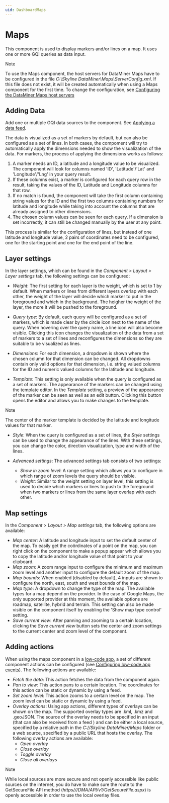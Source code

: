 ```yaml
---
uid: DashboardMaps
---
```


# Maps

This component is used to display markers and/or lines on a map. It uses one or more GQI queries as data input. 

> [!NOTE]
> To use the Maps component, the host servers for DataMiner Maps have to be configured in the file *C:\Skyline DataMiner\Maps\ServerConfig.xml*. If this file does not exist, it will be created automatically when using a Maps component for the first time. To change the configuration, see [Configuring the DataMiner Maps host servers](xref:Configuring_the_DataMiner_Maps_host_servers)

## Adding Data

Add one or multiple GQI data sources to the component. See [Applying a data feed](xref:Apply_Data_Feed).

The data is visualized as a set of markers by default, but can also be configured as a set of lines. In both cases, the compoment will try to automatically apply the dimensions needed to show the visualization of the data. For markers, the process of applying the dimensions works as follows: 

1. A marker needs an ID, a latitude and a longitude value to be visualized. The component will look for columns named 'ID', 'Latitude'/'Lat' and 'Longitude'/'Lng' in your query result. 
2. If these columns exist, a marker is configured for each query row in the result, taking the values of the ID, Latitude and Longitude columns for that row.
3. If no match is found, the component will take the first column containing string values for the ID and the first two columns containing numbers for latitude and longitude while taking into account the columns that are already assigned to other dimensions.
4. The chosen column values can be seen for each query. If a dimension is set incorrectly, it can still be changed manually by the user at any point.

This process is similar for the configuration of lines, but instead of one latitude and longitude value, 2 pairs of coordinates need to be configured, one for the starting point and one for the end point of the line.

## Layer settings

In the layer settings, which can be found in the *Component > Layout > Layer settings* tab, the following settings can be configured: 

- *Weight*: The first setting for each layer is the weight, which is set to 1 by default. When markers or lines from different layers overlap with each other, the weight of the layer will decide which marker to put in the foreground and which in the background. The heigher the weight of the layer, the more it will be pushed to the foreground.

- *Query type*: By default, each query will be configured as a set of markers, which is made clear by the circle icon next to the name of the query. When hovering over the query name, a line icon will also become visible. Clicking this icon changes the visualization of the data from a set of markers to a set of lines and reconfigures the dimensions so they are suitable to be visualized as lines.

- *Dimensions*: For each dimension, a dropdown is shown where the chosen column for that dimension can be changed. All dropdowns contain only valid options for that dimension, i.e. string valued columns for the ID and numeric valued columns for the latitude and longitude.

- *Template*: This setting is only available when the query is configured as a set of markers. The appearance of the markers can be changed using the template editor. In the *Template* setting, a preview of the appearance of the marker can be seen as well as an edit button. Clicking this button opens the editor and allows you to make changes to the template. 

> [!NOTE]
> The center of the marker template is decided by the latitude and longitude values for that marker.

- *Style*: When the query is configured as a set of lines, the *Style* settings can be used to change the appearance of the lines. With these settings, you can change the color, direction visualization, type and width of the lines.

- *Advanced settings*: The advanced settings tab consists of two settings:
    - *Show in zoom level*: A range setting which allows you to configure in which range of zoom levels the query should be visible.
    - *Weight*: Similar to the weight setting on layer level, this setting is used to decide which markers or lines to push to the foreground when two markers or lines from the same layer overlap with each other.

## Map settings

In the *Component > Layout > Map settings* tab, the following options are available:

- *Map center*: A latitude and longitude input to set the default center of the map. To easily get the coördinates of a point on the map, you can right click on the component to make a popup appear which allows you to copy the latitude and/or longitude value of that point to your clipboard.
- *Map zoom*: A zoom range input to configure the minimum and maximum zoom level and another input to configure the default zoom of the map.
- *Map bounds*: When enabled (disabled by default), 4 inputs are shown to configure the north, east, south and west bounds of the map.
- *Map type*: A dropdown to change the type of the map. The available types for a map depend on the provider. In the case of Google Maps, the only supported provider at this moment, the available options are roadmap, satellite, hybrid and terrain. This setting can also be made visible on the component itself by enabling the 'Show map type control' setting. 
- *Save current view*: After panning and zooming to a certain location, clicking the *Save current view* button sets the center and zoom settings to the current center and zoom level of the component.

## Adding actions

When using the maps component in a [low-code app](xref:Application_framework), a set of different component actions can be configured (see [Configuring low-code app events](xref:LowCodeApps_event_config)). The following actions are available:

- *Fetch the data*: This action fetches the data from the component again.
- *Pan to view*: This action pans to a certain location. The coordinates for this action can be static or dynamic by using a feed.
- *Set zoom level*: This action zooms to a certain level on the map. The zoom level can be static or dynamic by using a feed.
- *Overlay actions*: Using app actions, different types of overlays can be shown on the map. The supported overlay types are .kml, .kmz and .geoJSON. The source of the overlay needs to be specified in an input (that can also be received from a feed ) and can be either a local source, specified by a relative path in the *C://Skyline DataMiner/Maps* folder or a web source, specified by a public URL that hosts the overlay. The following overlay actions are available: 
    - *Open overlay*
    - *Close overlay*
    - *Toggle overlay*
    - *Close all overlays*

> [!NOTE]
> While local sources are more secure and not openly accessible like public sources on the internet, you do have to make sure the route to the GetSecureFile API method (*https///DMA/API/v1/GetSecureFile.aspx*) is openly accessible in order to use the local overlay files.
